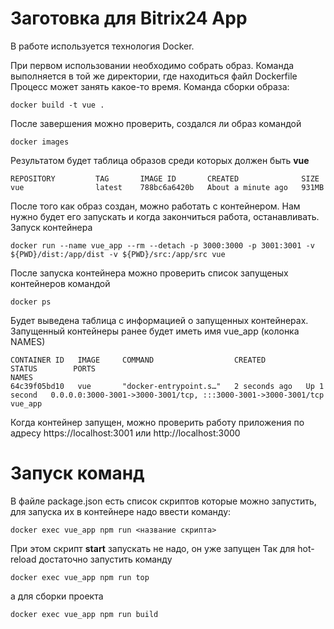 # Заготовка для Bitrix24 App
В работе используется технология Docker.

При первом использовании необходимо собрать образ.
Команда выполняется в той же директории, где находиться файл Dockerfile
Процесс может занять какое-то время.
Команда сборки образа:
```
docker build -t vue .
```
После завершения можно проверить, создался ли образ командой
```
docker images
```
Результатом будет таблица образов среди которых должен быть **vue**
```
REPOSITORY         TAG       IMAGE ID       CREATED              SIZE
vue                latest    788bc6a6420b   About a minute ago   931MB
```
После того как образ создан, можно работать с контейнером.
Нам нужно будет его запускать и когда закончиться работа, останавливать.
Запуск контейнера
```
docker run --name vue_app --rm --detach -p 3000:3000 -p 3001:3001 -v ${PWD}/dist:/app/dist -v ${PWD}/src:/app/src vue
```
После запуска контейнера можно проверить список запущеных контейнеров командой 
```
docker ps
```
Будет выведена таблица с информацией о запущенных контейнерах.
Запущенный контейнеры ранее будет иметь имя vue_app (колонка NAMES)
``` 
CONTAINER ID   IMAGE     COMMAND                  CREATED         STATUS        PORTS                                                           NAMES
64c39f05bd10   vue       "docker-entrypoint.s…"   2 seconds ago   Up 1 second   0.0.0.0:3000-3001->3000-3001/tcp, :::3000-3001->3000-3001/tcp   vue_app
```
Когда контейнер запущен, можно проверить работу приложения по адресу https://localhost:3001 или http://localhost:3000


# Запуск команд

В файле package.json есть список скриптов которые можно запустить, для запуска их в контейнере надо ввести команду:
```
docker exec vue_app npm run <название скрипта>
```
При этом скрипт **start** запускать не надо, он уже запущен
Так для hot-reload достаточно запустить команду
```
docker exec vue_app npm run top
```
а для сборки проекта
```
docker exec vue_app npm run build
```
